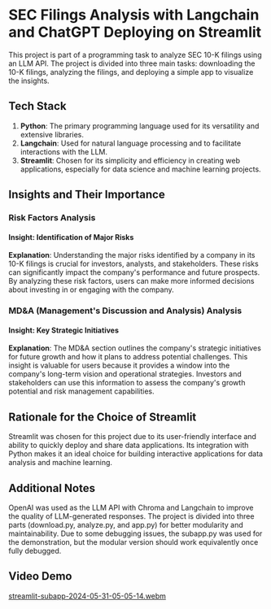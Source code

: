 # SEC Filings Analysis with Langchain and ChatGPT Deploying on Streamlit

This project is part of a programming task to analyze SEC 10-K filings using an LLM API. The project is divided into three main tasks: downloading the 10-K filings, analyzing the filings, and deploying a simple app to visualize the insights.

## Tech Stack
1. **Python**: The primary programming language used for its versatility and extensive libraries.
2. **Langchain**: Used for natural language processing and to facilitate interactions with the LLM.
3. **Streamlit**: Chosen for its simplicity and efficiency in creating web applications, especially for data science and machine learning projects.

## Insights and Their Importance

### Risk Factors Analysis

#### Insight: Identification of Major Risks
**Explanation**: Understanding the major risks identified by a company in its 10-K filings is crucial for investors, analysts, and stakeholders. These risks can significantly impact the company's performance and future prospects. By analyzing these risk factors, users can make more informed decisions about investing in or engaging with the company.

### MD&A (Management's Discussion and Analysis) Analysis

#### Insight: Key Strategic Initiatives
**Explanation**: The MD&A section outlines the company's strategic initiatives for future growth and how it plans to address potential challenges. This insight is valuable for users because it provides a window into the company's long-term vision and operational strategies. Investors and stakeholders can use this information to assess the company's growth potential and risk management capabilities.

## Rationale for the Choice of Streamlit
Streamlit was chosen for this project due to its user-friendly interface and ability to quickly deploy and share data applications. Its integration with Python makes it an ideal choice for building interactive applications for data analysis and machine learning.

## Additional Notes
OpenAI was used as the LLM API with Chroma and Langchain to improve the quality of LLM-generated responses. The project is divided into three parts (download.py, analyze.py, and app.py) for better modularity and maintainability. Due to some debugging issues, the subapp.py was used for the demonstration, but the modular version should work equivalently once fully debugged.

## Video Demo
[streamlit-subapp-2024-05-31-05-05-14.webm](https://github.com/JeongyeopHan/FintechResearch/assets/133887543/db1908a0-bdce-4c7f-a5a7-01d434ac364e)
